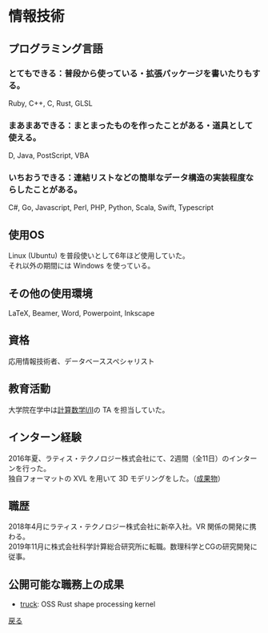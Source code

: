 # 情報技術 

## プログラミング言語
### とてもできる：普段から使っている・拡張パッケージを書いたりもする。  
Ruby, C++, C, Rust, GLSL

### まあまあできる：まとまったものを作ったことがある・道具として使える。  
D, Java, PostScript, VBA

### いちおうできる：連結リストなどの簡単なデータ構造の実装程度ならしたことがある。  
C#, Go, Javascript, Perl, PHP, Python, Scala, Swift, Typescript

## 使用OS
Linux (Ubuntu) を普段使いとして6年ほど使用していた。    
それ以外の期間には Windows を使っている。

## その他の使用環境
LaTeX, Beamer, Word, Powerpoint, Inkscape

## 資格
応用情報技術者、データベーススペシャリスト

## 教育活動
大学院在学中は[計算数学I/II](https://sites.google.com/g.ecc.u-tokyo.ac.jp/kspage)の TA を担当していた。

## インターン経験
2016年夏、ラティス・テクノロジー株式会社にて、2週間（全11日）のインターンを行った。  
独自フォーマットの XVL を用いて 3D モデリングをした。（[成果物](https://ytanimura.github.io/yotabaito/works/xvl_intern)）

## 職歴
2018年4月にラティス・テクノロジー株式会社に新卒入社。VR 関係の開発に携わる。  
2019年11月に株式会社科学計算総合研究所に転職。数理科学とCGの研究開発に従事。

## 公開可能な職務上の成果
 - [truck](https://github.com/ricosjp/truck): OSS Rust shape processing kernel  
  
[戻る](https://ytanimura.github.io/yotabaito/)


